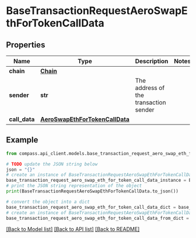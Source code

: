 # BaseTransactionRequestAeroSwapEthForTokenCallData


## Properties

Name | Type | Description | Notes
------------ | ------------- | ------------- | -------------
**chain** | [**Chain**](Chain.md) |  | 
**sender** | **str** | The address of the transaction sender | 
**call_data** | [**AeroSwapEthForTokenCallData**](AeroSwapEthForTokenCallData.md) |  | 

## Example

```python
from compass.api_client.models.base_transaction_request_aero_swap_eth_for_token_call_data import BaseTransactionRequestAeroSwapEthForTokenCallData

# TODO update the JSON string below
json = "{}"
# create an instance of BaseTransactionRequestAeroSwapEthForTokenCallData from a JSON string
base_transaction_request_aero_swap_eth_for_token_call_data_instance = BaseTransactionRequestAeroSwapEthForTokenCallData.from_json(json)
# print the JSON string representation of the object
print(BaseTransactionRequestAeroSwapEthForTokenCallData.to_json())

# convert the object into a dict
base_transaction_request_aero_swap_eth_for_token_call_data_dict = base_transaction_request_aero_swap_eth_for_token_call_data_instance.to_dict()
# create an instance of BaseTransactionRequestAeroSwapEthForTokenCallData from a dict
base_transaction_request_aero_swap_eth_for_token_call_data_from_dict = BaseTransactionRequestAeroSwapEthForTokenCallData.from_dict(base_transaction_request_aero_swap_eth_for_token_call_data_dict)
```
[[Back to Model list]](../README.md#documentation-for-models) [[Back to API list]](../README.md#documentation-for-api-endpoints) [[Back to README]](../README.md)


